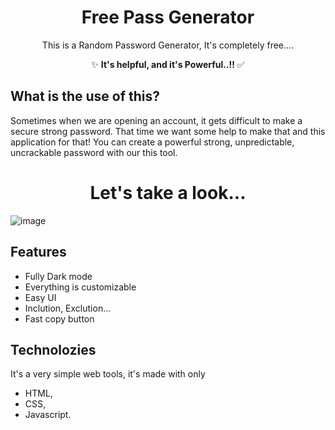 <div align="center">
  <h1>Free Pass Generator</h1>
</div>
<div align="center">
  <p>This is a Random Password Generator, It's completely free....</p>
  <p>✨ <strong>It's helpful, and it's Powerful..!!</strong> ✅</p>
</div>

<h2> What is the use of this? </h2>
<p>Sometimes when we are opening an account, it gets difficult to make a secure strong password. That time we want some help to make that and this application for that! You can create a powerful strong, unpredictable, uncrackable password with our this tool.</p>

<div align="center">
  <h1>Let's take a look...</h1>
</div>

![image](https://github.com/user-attachments/assets/8088bc9e-9e12-4912-9ba0-42ea852585c4)

## Features

- Fully Dark mode
- Everything is customizable
- Easy UI
- Inclution, Exclution...
- Fast copy button


## Technolozies
It's a very simple web tools, it's made with only 
- HTML,
- CSS,
- Javascript.

